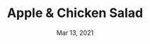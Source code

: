 ---
title: "Apple & Chicken Salad"
date: "Mar 13, 2021"
prepTime: "10 min" 
cookingTime: "0 min"
totalTime: "10 min"
topic: "Salad"
originalLink: "https://www.myplate.gov/recipes/myplate-cnpp/apple-chicken-salad"
scottRating: 2
image: "../../images/default.png"
ingredients: [
  {
    name: Red Apple,
    ndbNo: 09003,
    amount: 2,
    metric: 350g,
    unit: qty
  },
  {
    name: Celery Stalks,
    preparation: ", diced",
    metric: 100g,
    amount: 2,
    unit: qty
  },
  {
    name: Chicken Breast,
    amount: 2,
    metric: 350g,
    unit: qty
  },
  {
    name: Plain Non-Fat Greek Yogurt,
    amount: .25,
    metric: 70g,
    unit: cup,
  },
  {
    name: Black Pepper,
    amount: .125,
    metric: 4g,
    unit: tsp,
  },
  {
    name: "Lettuce",
    preparation: ", Bibb, Romaine, green, or red leaf",
    amount: 16,
    unit: count
  }
]
directions: [
  "Cut and core the apples, chop them.",
  "Mix all the ingredients together in a bowl (except for the lettuce).",
  "Wrap in lettuce."
]

---